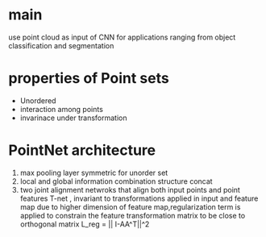 # main
use point cloud as input of CNN
for applications ranging from object classification and segmentation


# properties of Point sets

- Unordered
- interaction among points
- invarinace under transformation


# PointNet architecture

1. max pooling layer
symmetric for unorder set
2. local and global information combination structure
concat
3. two joint alignment netwroks that align both input points and point features
T-net , invariant to transformations
applied in input and feature map
due to higher dimension of feature map,regularization term is applied to constrain 
the feature transformation matrix to be close to orthogonal matrix
 L_reg = || I-AA^T||^2



